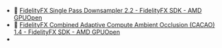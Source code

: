 - 🔗 [FidelityFX Single Pass Downsampler 2.2 - FidelityFX SDK - AMD GPUOpen](https://gpuopen.com/manuals/fidelityfx_sdk/fidelityfx_sdk-page_techniques_single-pass-downsampler/)
- 🔗 [FidelityFX Combined Adaptive Compute Ambient Occlusion (CACAO) 1.4 - FidelityFX SDK - AMD GPUOpen](https://gpuopen.com/manuals/fidelityfx_sdk/fidelityfx_sdk-page_techniques_combined-adaptive-compute-ambient-occlusion/)
- 